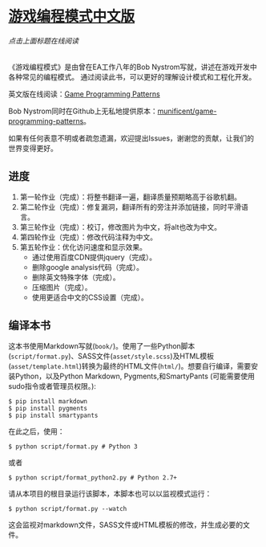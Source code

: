 # [游戏编程模式中文版](http://tkchu.github.io/Game-Programming-Patterns-CN/)
###### 点击上面标题在线阅读

《游戏编程模式》是由曾在EA工作八年的Bob Nystrom写就，讲述在游戏开发中各种常见的编程模式。
通过阅读此书，可以更好的理解设计模式和工程化开发。

英文版在线阅读：[Game Programming Patterns](http://gameprogrammingpatterns.com/)

Bob Nystrom同时在Github上无私地提供原本：[munificent/game-programming-patterns](https://github.com/munificent/game-programming-patterns)。

如果有任何表意不明或者疏忽遗漏，欢迎提出Issues，谢谢您的贡献，让我们的世界变得更好。

## 进度

1. 第一轮作业（完成）：将整书翻译一遍，翻译质量预期略高于谷歌机翻。
2. 第二轮作业（完成）：修复漏洞，翻译所有的旁注并添加链接，同时平滑语言。
3. 第三轮作业（完成）：校订，修改图片为中文，将alt也改为中文。
4. 第四轮作业（完成）：修改代码注释为中文。
5. 第五轮作业：优化访问速度和显示效果。
    - 通过使用百度CDN提供jquery（完成）。
    - 删除google analysis代码（完成）。
    - 删除英文特殊字体（完成）。
    - 压缩图片（完成）。
    - 使用更适合中文的CSS设置（完成）。

## 编译本书

这本书使用Markdown写就(`book/`)。使用了一些Python脚本(`script/format.py`)、SASS文件(`asset/style.scss`)及HTML模板(`asset/template.html`)转换为最终的HTML文件(`html/`)。想要自行编译，需要安装Python，以及Python Markdown, Pygments,和SmartyPants (可能需要使用sudo指令或者管理员权限。):

	$ pip install markdown
	$ pip install pygments
	$ pip install smartypants


在此之后，使用：

	$ python script/format.py # Python 3

或者

	$ python script/format_python2.py # Python 2.7+

请从本项目的根目录运行该脚本，本脚本也可以以监视模式运行：

	$ python script/format.py --watch

这会监视对markdown文件，SASS文件或HTML模板的修改，并生成必要的文件。
